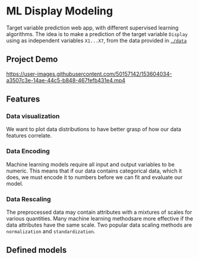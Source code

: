 # ML Display Modeling
Target variable prediction web app, with different supervised learning algorithms.
The idea is to make a prediction of the target variable `Display` using as independent variables `X1...X7`, from the data provided in [`./data`](https://github.com/nainiayoub/machine-learning-display-modeling/tree/main/data)

## Project Demo
https://user-images.githubusercontent.com/50157142/153604034-a3507c3e-14ae-44c5-b848-467fefb431e4.mp4

## Features
### Data visualization
We want to plot data distributions to have better grasp of how our data features correlate.

### Data Encoding
Machine learning models require all input and output variables to be numeric. This means that if our data contains categorical data, which it does, we must encode it to numbers before we can fit and evaluate our model.

### Data Rescaling
The preprocessed data may contain attributes with a mixtures of scales for various quantities.
Many machine learning methodsare more effective if the data attributes have the same scale. 
Two popular data scaling methods are `normalization` and `standardization`.

## Defined models
